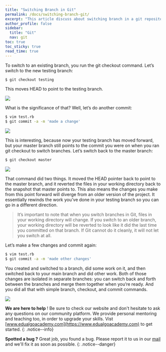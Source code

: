 ```yaml
---
title: "Switching Branch in Git"
permalink: /docs/switching-branch-git/
excerpt: "This article discuss about switching branch in a git repository"
author_profile: false
sidebar:
  title: "Git"
  nav: git
toc: true
toc_sticky: true
read_time: true
---
```


<script type="text/javascript" async
  src="https://cdn.mathjax.org/mathjax/latest/MathJax.js?config=TeX-MML-AM_CHTML">
</script>

To switch to an existing branch, you run the git checkout command. Let’s switch to the new testing branch:

```bash
$ git checkout testing
```

This moves HEAD to point to the testing branch.

<img src="https://i.postimg.cc/DytHyH9D/Git-Slides-mod-3.jpg" size="80%">

What is the significance of that? Well, let’s do another commit:

```bash
$ vim test.rb
$ git commit -a -m 'made a change'
```

<img src="https://i.postimg.cc/L5gDc68s/Git-Slides-mod-4.jpg" size="80%">

This is interesting, because now your testing branch has moved forward, but your master branch still points to the commit you were on when you ran git checkout to switch branches. Let’s switch back to the master branch:

```bash
$ git checkout master
```

<img src="https://i.postimg.cc/nLd6ZrpK/Git-Slides-mod-5.jpg" size="80%">

That command did two things. It moved the HEAD pointer back to point to the master branch, and it reverted the files in your working directory back to the snapshot that master points to. This also means the changes you make from this point forward will diverge from an older version of the project. It essentially rewinds the work you’ve done in your testing branch so you can go in a
different direction.

>  It’s important to note that when you switch branches in Git, files in your working directory will change. If you switch to an older branch, your working directory will be reverted to look like it did the last time you committed on that branch. If Git cannot do it cleanly, it will not let you switch at all.

Let’s make a few changes and commit again:

```bash
$ vim test.rb
$ git commit -a -m 'made other changes'
```

You created and switched to a branch, did some work on it, and then switched back to your main branch and did other work. Both of those changes are isolated in separate branches: you can switch back and forth between the branches and merge them together when you’re ready. And you did all that with simple branch, checkout, and commit commands.

<img src="https://i.postimg.cc/sDpqxw3g/Git-Slides-mod-1.jpg" size="80%">


<i class="fas fa-lightbulb fa-2x"></i> **We are here to help** ! Be sure to check our website and don't hesitate to ask any questions on our community platform. We provide personal mentoring and teaching too, in order to upgrade your skills. Vist [www.edualgoacademy.com](https://www.edualgoacademy.com) to get started.
{: .notice--info}

<i class="fas fa-bug fa-2x"></i> **Spotted a bug ?** Great job, you found a bug. Please report it to us in our [mail](mailto:founder@edualgoacademy.com) and we'll fix it as soon as possible.
{: .notice--danger}
